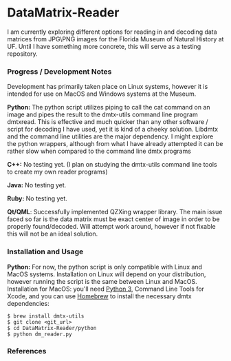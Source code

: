 # DataMatrix-Reader
I am currently exploring different options for reading in and decoding data matrices from JPG\PNG images for the Florida Museum of Natural History at UF. Until I have something more concrete, this will serve as a testing repository.

### Progress / Development Notes
Development has primarily taken place on Linux systems, however it is intended for use on MacOS and Windows systems at the Museum.

**Python:** The python script utilizes piping to call the cat command on an image and pipes the result to the dmtx-utils command line program dmtxread. This is effective and much quicker than any other software / script for decoding I have used, yet it is kind of a cheeky solution. Libdmtx and the command line utilities are the major dependency. I might explore the python wrappers, although from what I have already attempted it can be rather slow when compared to the command line dmtx programs

**C++:** No testing yet. (I plan on studying the dmtx-utils command line tools to create my own reader programs)

**Java:** No testing yet.

**Ruby:** No testing yet.

**Qt/QML**: Successfully implemented QZXing wrapper library. The main issue faced so far is the data matrix must be exact center of image in order to be properly found/decoded. Will attempt work around, however if not fixable this will not be an ideal solution.

### Installation and Usage
**Python:** For now, the python script is only compatible with Linux and MacOS systems. Installation on Linux will depend on your distribution, however running the script is the same between Linux and MacOS. Installation for MacOS: you'll need [Python 3](https://www.python.org/downloads/), Command Line Tools for Xcode, and you can use [Homebrew](https://docs.brew.sh/Installation) to install the necessary dmtx dependencies:
```
$ brew install dmtx-utils
$ git clone <git_url>
$ cd DataMatrix-Reader/python
$ python dm_reader.py
```

### References
